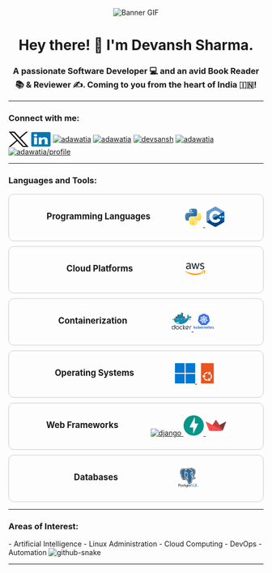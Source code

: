 <p align="center">
    <img src="https://github.com/Anmol-Baranwal/Cool-GIFs-For-GitHub/assets/74038190/d48893bd-0757-481c-8d7e-ba3e163feae7" alt="Banner GIF" />
</p>

<h1 align="center">Hey there! 👋 I'm Devansh Sharma.</h1>
<h3 align="center">A passionate Software Developer 💻 and an avid Book Reader 📚 & Reviewer ✍️. Coming to you from the heart of India 🇮🇳!</h3>

---

<h3 align="left">Connect with me:</h3>
<p align="left">
<a href="https://twitter.com/devsansh" target="blank"><img align="center" src="https://raw.githubusercontent.com/devicons/devicon/refs/heads/master/icons/twitter/twitter-original.svg" alt="devsansh" height="30" width="40" /></a>
<a href="https://linkedin.com/in/adawatia" target="blank"><img align="center" src="https://raw.githubusercontent.com/devicons/devicon/refs/heads/master/icons/linkedin/linkedin-original.svg" alt="adawatia" height="30" width="40" /></a>
<a href="https://www.codechef.com/users/adawatia" target="blank"><img align="center" src="https://cdn.jsdelivr.net/npm/simple-icons@3.1.0/icons/codechef.svg" alt="adawatia" height="30" width="40" /></a>
<a href="https://www.hackerrank.com/adawatia" target="blank"><img align="center" src="https://raw.githubusercontent.com/rahuldkjain/github-profile-readme-generator/master/src/images/icons/Social/hackerrank.svg" alt="adawatia" height="30" width="40" /></a>
<a href="https://codeforces.com/profile/devsansh" target="blank"><img align="center" src="https://raw.githubusercontent.com/rahuldkjain/github-profile-readme-generator/master/src/images/icons/Social/codeforces.svg" alt="devsansh" height="30" width="40" /></a>
<a href="https://www.leetcode.com/adawatia" target="blank"><img align="center" src="https://raw.githubusercontent.com/rahuldkjain/github-profile-readme-generator/master/src/images/icons/Social/leet-code.svg" alt="adawatia" height="30" width="40" /></a>
<a href="https://auth.geeksforgeeks.org/user/adawatia/profile" target="blank"><img align="center" src="https://raw.githubusercontent.com/rahuldkjain/github-profile-readme-generator/master/src/images/icons/Social/geeks-for-geeks.svg" alt="adawatia/profile" height="30" width="40" /></a>
</p>

---

<h3 align="left">Languages and Tools:</h3>

<div style="display: flex; justify-content: space-evenly; border: 1px solid #ccc; padding: 10px; margin-bottom: 10px; border-radius: 10px;">
    <h4 style="font-size: 1.2em;">Programming Languages</h4>
    <p>
        <a href="https://www.python.org" target="_blank" rel="noreferrer"> 
            <img src="https://raw.githubusercontent.com/devicons/devicon/master/icons/python/python-original.svg" alt="python" width="40" height="40"/> 
        </a> 
        <a href="https://isocpp.org/" target="_blank" rel="noreferrer"> 
            <img src="https://raw.githubusercontent.com/devicons/devicon/master/icons/cplusplus/cplusplus-original.svg" alt="cplusplus" width="40" height="40"/> 
        </a>
    </p>
</div>

<div style="display: flex; justify-content: space-evenly; border: 1px solid #ccc; padding: 10px; margin-bottom: 10px; border-radius: 10px;">
    <h4 style="font-size: 1.2em;">Cloud Platforms</h4>
    <p>
        <a href="https://aws.amazon.com/" target="_blank" rel="noreferrer"> 
            <img src="https://raw.githubusercontent.com/devicons/devicon/master/icons/amazonwebservices/amazonwebservices-original-wordmark.svg" alt="aws" width="40" height="40"/> 
        </a> 
    </p>
</div>

<div style="display: flex; justify-content: space-evenly; border: 1px solid #ccc; padding: 10px; margin-bottom: 10px; border-radius: 10px;">
    <h4 style="font-size: 1.2em;">Containerization</h4>
    <p>
        <a href="https://www.docker.com/" target="_blank" rel="noreferrer"> 
            <img src="https://raw.githubusercontent.com/devicons/devicon/master/icons/docker/docker-original-wordmark.svg" alt="docker" width="40" height="40"/> 
        </a> 
        <a href="https://kubernetes.io/" target="_blank" rel="noreferrer"> 
            <img src="https://raw.githubusercontent.com/devicons/devicon/master/icons/kubernetes/kubernetes-plain-wordmark.svg" alt="kubernetes" width="40" height="40"/> 
        </a>
    </p>
</div>

<div style="display: flex; justify-content: space-evenly; border: 1px solid #ccc; padding: 10px; margin-bottom: 10px; border-radius: 10px;">
    <h4 style="font-size: 1.2em;">Operating Systems</h4>
    <p>
        <a href="https://www.debian.org/" target="_blank" rel="noreferrer"> 
            <img src="https://raw.githubusercontent.com/devicons/devicon/refs/heads/master/icons/windows11/windows11-original.svg" alt="windows 11" width="40" height="40"/> 
        </a>
        <a href="https://ubuntu.com/" target="_blank" rel="noreferrer"> 
            <img src="https://raw.githubusercontent.com/devicons/devicon/refs/heads/master/icons/ubuntu/ubuntu-original.svg" alt="linux" width="40" height="40"/> 
        </a>
    </p>
</div>

<div style="display: flex; justify-content: space-evenly; border: 1px solid #ccc; padding: 10px; margin-bottom: 10px; border-radius: 10px;">
    <h4 style="font-size: 1.2em;">Web Frameworks</h4>
    <p>
        <a href="https://www.djangoproject.com/" target="_blank" rel="noreferrer"> 
            <img src="https://cdn.worldvectorlogo.com/logos/django.svg" alt="django" width="40" height="40"/> 
        </a> 
        <a href="https://fastapi.tiangolo.com/" target="_blank" rel="noreferrer"> 
            <img src="https://raw.githubusercontent.com/devicons/devicon/master/icons/fastapi/fastapi-original.svg" alt="fastapi" width="40" height="40"/> 
        </a> 
        <a href="https://streamlit.io/" target="_blank" rel="noreferrer"> 
            <img src="https://raw.githubusercontent.com/devicons/devicon/master/icons/streamlit/streamlit-original.svg" alt="streamlit" width="40" height="40"/> 
        </a>
    </p>
</div>

<div style="display: flex; justify-content: space-evenly; border: 1px solid #ccc; padding: 10px; margin-bottom: 10px; border-radius: 10px;">
    <h4 style="font-size: 1.2em;">Databases</h4>
    <p>
        <a href="https://www.postgresql.org" target="_blank" rel="noreferrer"> 
            <img src="https://raw.githubusercontent.com/devicons/devicon/master/icons/postgresql/postgresql-original-wordmark.svg" alt="postgresql" width="40" height="40"/> 
        </a>
    </p>
</div>


---

<h3 align="left">Areas of Interest:</h3>
- Artificial Intelligence  
- Linux Administration  
- Cloud Computing  
- DevOps  
- Automation  


<picture>
  <source media="(prefers-color-scheme: dark)" srcset="https://raw.githubusercontent.com/tobiasmeyhoefer/tobiasmeyhoefer/output/github-snake-dark.svg" />
  <source media="(prefers-color-scheme: light)" srcset="https://raw.githubusercontent.com/tobiasmeyhoefer/tobiasmeyhoefer/output/github-snake.svg" />
  <img alt="github-snake" src="https://raw.githubusercontent.com/tobiasmeyhoefer/tobiasmeyhoefer/output/github-snake.svg" />
</picture>

---
